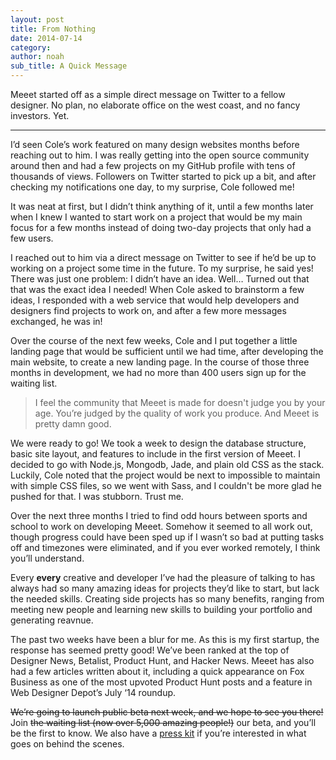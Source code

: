 ```yaml
---
layout: post
title: From Nothing
date: 2014-07-14
category: 
author: noah
sub_title: A Quick Message
---
```


Meeet started off as a simple direct message on Twitter to a fellow designer. No plan, no elaborate office on the west coast, and no fancy investors. Yet.

<hr>

I’d seen Cole’s work featured on many design websites months before reaching out to him. I was really getting into the open source community around then and had a few projects on my GitHub profile with tens of thousands of views. Followers on Twitter started to pick up a bit, and after checking my notifications one day, to my surprise, Cole followed me!

It was neat at first, but I didn’t think anything of it, until a few months later when I knew I wanted to start work on a project that would be my main focus for a few months instead of doing two-day projects that only had a few users.

I reached out to him via a direct message on Twitter to see if he’d be up to working on a project some time in the future. To my surprise, he said yes! There was just one problem: I didn’t have an idea. Well… Turned out that that was the exact idea I needed! When Cole asked to brainstorm a few ideas, I responded with a web service that would help developers and designers find projects to work on, and after a few more messages exchanged, he was in!

Over the course of the next few weeks, Cole and I put together a little landing page that would be sufficient until we had time, after developing the main website, to create a new landing page. In the course of those three months in development, we had no more than 400 users sign up for the waiting list.

> I feel the community that Meeet is made for doesn't judge you by your age. You’re judged by the quality of work you produce. And Meeet is pretty damn good.

We were ready to go! We took a week to design the database structure, basic site layout, and features to include in the first version of Meeet. I decided to go with Node.js, Mongodb, Jade, and plain old CSS as the stack. Luckily, Cole noted that the project would be next to impossible to maintain with simple CSS files, so we went with Sass, and I couldn't be more glad he pushed for that. I was stubborn. Trust me.

Over the next three months I tried to find odd hours between sports and school to work on developing Meeet. Somehow it seemed to all work out, though progress could have been sped up if I wasn’t so bad at putting tasks off and timezones were eliminated, and if you ever worked remotely, I think you’ll understand.

Every **every** creative and developer I’ve had the pleasure of talking to has always had so many amazing ideas for projects they’d like to start, but lack the needed skills. Creating side projects has so many benefits, ranging from meeting new people and learning new skills to building your portfolio and generating reavnue.

The past two weeks have been a blur for me. As this is my first startup, the response has seemed pretty good! We’ve been ranked at the top of Designer News, Betalist, Product Hunt, and Hacker News. Meeet has also had a few articles written about it, including a quick appearance on Fox Business as one of the most upvoted Product Hunt posts and a feature in Web Designer Depot’s July ‘14 roundup.

<del>We’re going to launch public beta next week, and we hope to see you there!</del> Join <del>the waiting list (now over 5,000 amazing people!)</del> our beta, and you’ll be the first to know. We also have a [press kit](https://github.com/NoahBuscher/Meeet-Press-Kit) if you’re interested in what goes on behind the scenes.